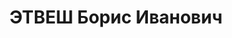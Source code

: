 ---
title: ЭТВЕШ Борис Иванович
description: "1894 р., м. Секгель-Удворгель (Угорщина), угорець, соціальне походження\
  \ не вказане, освіта початкова. Проживав у м. Полтава. Кадровий військовий. \n \
  \ Заарештований 28 жовтня 1937 р. Засуджений Верховним Судом СРСР 7 серпня 1938\
  \ р. за ст. ст. 54-1 \"б\", 54-8, 54-11 КК УРСР до розстрілу з конфіскацією особистого\
  \ майна. Вирок виконано. \n  Реабілітований Верховним Судом СРСР 21 листопада 1956\
  \ р."
---